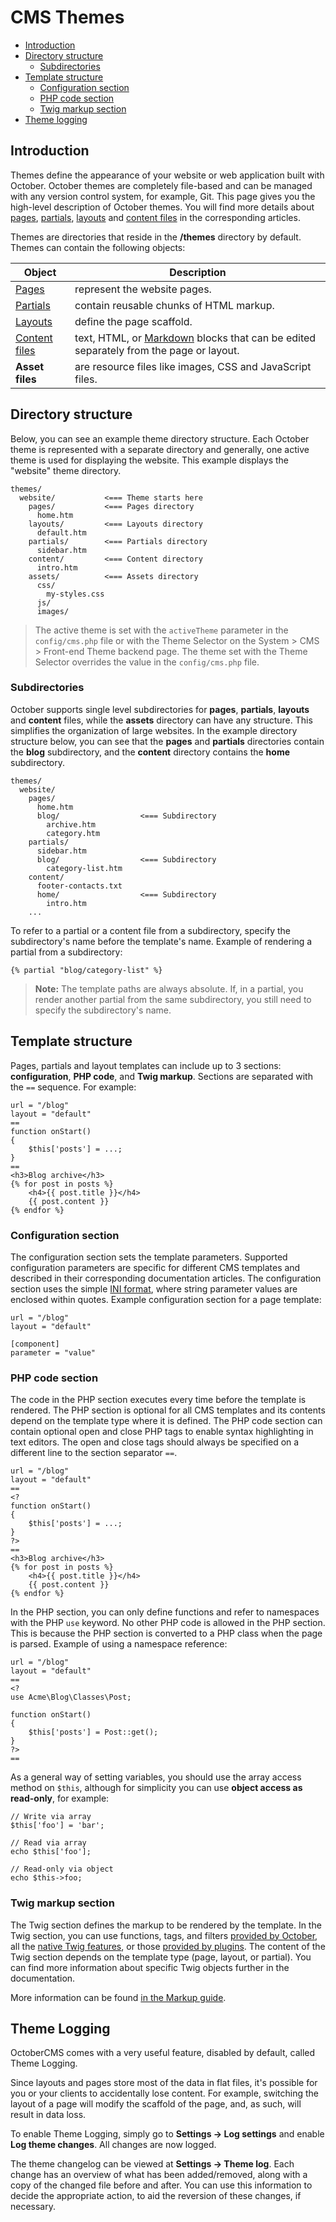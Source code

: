 # CMS Themes

- [Introduction](#introduction)
- [Directory structure](#directory-structure)
    - [Subdirectories](#subdirectories)
- [Template structure](#template-structure)
    - [Configuration section](#configuration-section)
    - [PHP code section](#php-section)
    - [Twig markup section](#twig-section)
- [Theme logging](#theme-logging)

<a name="introduction"></a>
## Introduction

Themes define the appearance of your website or web application built with October. October themes are completely file-based and can be managed with any version control system, for example, Git. This page gives you the high-level description of October themes. You will find more details about [pages](pages), [partials](partials), [layouts](layouts) and [content files](content) in the corresponding articles.

Themes are directories that reside in the **/themes** directory by default. Themes can contain the following objects:

Object | Description
------------- | -------------
[Pages](pages) | represent the website pages.
[Partials](partials) | contain reusable chunks of HTML markup.
[Layouts](layouts) | define the page scaffold.
[Content files](content) | text, HTML, or [Markdown](http://daringfireball.net/projects/markdown/syntax) blocks that can be edited separately from the page or layout.
**Asset files** | are resource files like images, CSS and JavaScript files.

<a name="directory-structure"></a>
## Directory structure

Below, you can see an example theme directory structure. Each October theme is represented with a separate directory and generally, one active theme is used for displaying the website. This example displays the "website" theme directory.

    themes/
      website/           <=== Theme starts here
        pages/           <=== Pages directory
          home.htm
        layouts/         <=== Layouts directory
          default.htm
        partials/        <=== Partials directory
          sidebar.htm
        content/         <=== Content directory
          intro.htm
        assets/          <=== Assets directory
          css/
            my-styles.css
          js/
          images/

> The active theme is set with the `activeTheme` parameter in the `config/cms.php` file or with the Theme Selector on the System > CMS > Front-end Theme backend page. The theme set with the Theme Selector overrides the value in the `config/cms.php` file.

<a name="subdirectories"></a>
### Subdirectories

October supports single level subdirectories for **pages**, **partials**, **layouts** and **content** files, while the **assets** directory can have any structure. This simplifies the organization of large websites. In the example directory structure below, you can see that the **pages** and **partials** directories contain the **blog** subdirectory, and the **content** directory contains the **home** subdirectory.

    themes/
      website/
        pages/
          home.htm
          blog/                  <=== Subdirectory
            archive.htm
            category.htm
        partials/
          sidebar.htm
          blog/                  <=== Subdirectory
            category-list.htm
        content/
          footer-contacts.txt
          home/                  <=== Subdirectory
            intro.htm
        ...

To refer to a partial or a content file from a subdirectory, specify the subdirectory's name before the template's name. Example of rendering a partial from a subdirectory:

    {% partial "blog/category-list" %}

> **Note:** The template paths are always absolute. If, in a partial, you render another partial from the same subdirectory, you still need to specify the subdirectory's name.

<a name="template-structure"></a>
## Template structure

Pages, partials and layout templates can include up to 3 sections: **configuration**, **PHP code**, and **Twig markup**.
Sections are separated with the `==` sequence.
For example:

    url = "/blog"
    layout = "default"
    ==
    function onStart()
    {
        $this['posts'] = ...;
    }
    ==
    <h3>Blog archive</h3>
    {% for post in posts %}
        <h4>{{ post.title }}</h4>
        {{ post.content }}
    {% endfor %}

<a name="configuration-section"></a>
### Configuration section

The configuration section sets the template parameters. Supported configuration parameters are specific for different CMS templates and described in their corresponding documentation articles. The configuration section uses the simple [INI format](http://en.wikipedia.org/wiki/INI_file), where string parameter values are enclosed within quotes. Example configuration section for a page template:

    url = "/blog"
    layout = "default"

    [component]
    parameter = "value"

<a name="php-section"></a>
### PHP code section

The code in the PHP section executes every time before the template is rendered. The PHP section is optional for all CMS templates and its contents depend on the template type where it is defined. The PHP code section can contain optional open and close PHP tags to enable syntax highlighting in text editors. The open and close tags should always be specified on a different line to the section separator `==`.

    url = "/blog"
    layout = "default"
    ==
    <?
    function onStart()
    {
        $this['posts'] = ...;
    }
    ?>
    ==
    <h3>Blog archive</h3>
    {% for post in posts %}
        <h4>{{ post.title }}</h4>
        {{ post.content }}
    {% endfor %}

In the PHP section, you can only define functions and refer to namespaces with the PHP `use` keyword. No other PHP code is allowed in the PHP section. This is because the PHP section is converted to a PHP class when the page is parsed. Example of using a namespace reference:

    url = "/blog"
    layout = "default"
    ==
    <?
    use Acme\Blog\Classes\Post;

    function onStart()
    {
        $this['posts'] = Post::get();
    }
    ?>
    ==

As a general way of setting variables, you should use the array access method on `$this`, although for simplicity you can use **object access as read-only**, for example:

    // Write via array
    $this['foo'] = 'bar';

    // Read via array
    echo $this['foo'];

    // Read-only via object
    echo $this->foo;

<a name="twig-section"></a>
### Twig markup section

The Twig section defines the markup to be rendered by the template. In the Twig section, you can use functions, tags, and filters [provided by October](../markup), all the [native Twig features](http://twig.sensiolabs.org/documentation), or those [provided by plugins](../plugin/registration#extending-twig). The content of the Twig section depends on the template type (page, layout, or partial). You can find more information about specific Twig objects further in the documentation.

More information can be found [in the Markup guide](../markup).

<a name="theme-logging"></a>
## Theme Logging

OctoberCMS comes with a very useful feature, disabled by default, called Theme Logging. 

Since layouts and pages store most of the data in flat files, it's possible for you or your clients to accidentally lose content. For example, switching the layout of a page will modify the scaffold of the page, and, as such, will result in data loss. 

To enable Theme Logging, simply go to **Settings -> Log settings** and enable **Log theme changes**. All changes are now logged.

The theme changelog can be viewed at **Settings -> Theme log**. Each change has an overview of what has been added/removed, along with a copy of the changed file before and after. You can use this information to decide the appropriate action, to aid the reversion of these changes, if necessary.
